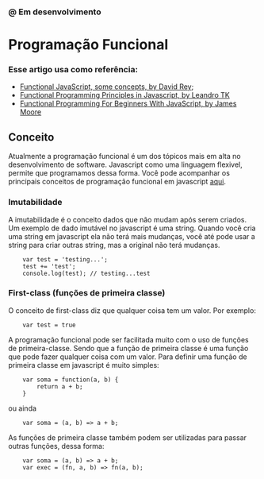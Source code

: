 ### @ Em desenvolvimento 
# Programação Funcional
### Esse artigo usa como referência: 
- [Functional JavaScript, some concepts, by David Rey](https://dreyacosta.com/functional-javascript/); 
- [Functional Programming Principles in Javascript, by Leandro TK](https://medium.freecodecamp.org/functional-programming-principles-in-javascript-1b8fc6c3563f)
- [Functional Programming For Beginners With JavaScript, by James Moore](https://www.udemy.com/functional-programming-for-beginners-with-javascript/)

## Conceito 
Atualmente a programação funcional é um dos tópicos mais em alta no desenvolvimento de software. Javascript como uma linguagem flexivel, permite que programamos dessa forma. Você pode acompanhar os principais conceitos de programação funcional em javascript [aqui](/archives/plano-estudos.md).

### Imutabilidade
A imutabilidade é o conceito dados que não mudam após serem criados. Um exemplo de dado imutável no javascript é uma string. Quando você cria uma string em javascript ela não terá mais mudanças, você até pode usar a string para criar outras string, mas a original não terá mudanças.

```
    var test = 'testing...';
    test += 'test';
    console.log(test); // testing...test
```

### First-class (funções de primeira classe)
O conceito de first-class diz que qualquer coisa tem um valor. Por exemplo:

```
    var test = true
```

A programação funcional pode ser facilitada muito com o uso de funções de primeira-classe. Sendo que a função de primeira classe é uma função que pode fazer qualquer coisa com um valor. Para definir uma função de primeira classe em javascript é muito simples:

```
    var soma = function(a, b) {
        return a + b; 
    }
```

ou ainda

```
    var soma = (a, b) => a + b;
```

As funções de primeira classe também podem ser utilizadas para passar outras funções, dessa forma:

```
    var soma = (a, b) => a + b;
    var exec = (fn, a, b) => fn(a, b);
```